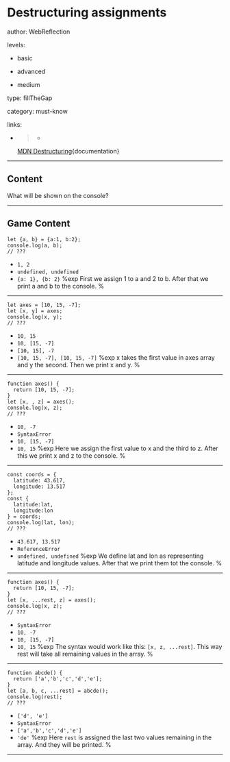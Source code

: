 # Destructuring assignments
author: WebReflection

levels:

  - basic

  - advanced

  - medium

type: fillTheGap

category: must-know

links:

  - >-
    [MDN
    Destructuring](https://developer.mozilla.org/en/docs/Web/JavaScript/Reference/Operators/Destructuring_assignment){documentation}

---
## Content

What will be shown on the console?

---
## Game Content

```
let {a, b} = {a:1, b:2};
console.log(a, b);
// ???
```
* `1, 2`
* `undefined, undefined`
* `{a: 1}, {b: 2}`
%exp
First we assign 1 to a and 2 to b.
After that we print a and b to the console.
%
---

```
let axes = [10, 15, -7];
let [x, y] = axes;
console.log(x, y);
// ???
```
* `10, 15`
* `10, [15, -7]`
* `[10, 15], -7`
* `[10, 15, -7], [10, 15, -7]`
%exp
x takes the first value in axes array
and y the second. Then we print x and y.
%
---

```
function axes() {
  return [10, 15, -7];
}
let [x, , z] = axes();
console.log(x, z);
// ???
```
* `10, -7`
* `SyntaxError`
* `10, [15, -7]`
* `10, 15`
%exp
Here we assign the first value to x and
the third to z. After this we print x
and z to the console.
%
---

```
const coords = {
  latitude: 43.617,
  longitude: 13.517
};
const {
  latitude:lat,
  longitude:lon
} = coords;
console.log(lat, lon);
// ???
```
* `43.617, 13.517`
* `ReferenceError`
* `undefined, undefined`
%exp
We define lat and lon as representing
latitude and longitude values. After
that we print them tot the console.
%
---

```
function axes() {
  return [10, 15, -7];
}
let [x, ...rest, z] = axes();
console.log(x, z);
// ???
```
* `SyntaxError`
* `10, -7`
* `10, [15, -7]`
* `10, 15`
%exp
The syntax would work like this:
`[x, z, ...rest]`. This way rest will
take all remaining values in the array.
%
---

```
function abcde() {
  return ['a','b','c','d','e'];
}
let [a, b, c, ...rest] = abcde();
console.log(rest);
// ???
```
* `['d', 'e']`
* `SyntaxError`
* `['a','b','c','d','e']`
* `'de'`
%exp
Here `rest` is assigned the last
two values remaining in the array.
And they will be printed.
%

---
